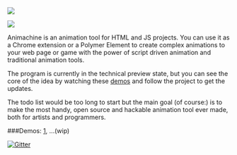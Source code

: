<img src="http://s9.postimg.org/mqolutoxb/amheader.png">

![](https://img.shields.io/badge/stability-experimental-orange.svg?style=flat-square)

Animachine is an animation tool for HTML and JS projects. You can use it as a Chrome extension or a Polymer Element to create complex animations to your web page or game with the power of script driven animation and traditional animation tools.

The program is currently in the technical preview state, but you can see the core of the idea by watching these [demos](#demos) and follow the project to get the updates.

The todo list would be too long to start but the main goal (of course:) is to make the most handy, open source and hackable animation tool ever made, both for artists and programmers.

###<a name="demos"></a>Demos: [1](http://animachine.github.io/animachine/demos/marspolip/), ...(wip)

[![Gitter](https://badges.gitter.im/Join%20Chat.svg)](https://gitter.im/animachine/animachine?utm_source=badge&utm_medium=badge&utm_campaign=pr-badge&utm_content=badge)
